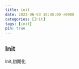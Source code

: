 ```yaml
---
title: init
date: 2023-06-03 16:45:00 +0900
categories: [Init]
tags: [init]
pin: true
---
```



## Init

Init,初期化
